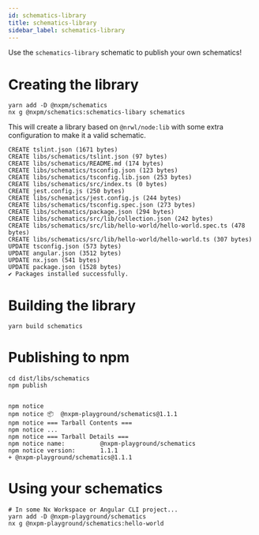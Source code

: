 ```yaml
---
id: schematics-library
title: schematics-library
sidebar_label: schematics-library
---
```


Use the `schematics-library` schematic to publish your own schematics!

# Creating the library

```shell script
yarn add -D @nxpm/schematics
nx g @nxpm/schematics:schematics-libary schematics
```

This will create a library based on `@nrwl/node:lib` with some extra configuration
to make it a valid schematic.

```
CREATE tslint.json (1671 bytes)
CREATE libs/schematics/tslint.json (97 bytes)
CREATE libs/schematics/README.md (174 bytes)
CREATE libs/schematics/tsconfig.json (123 bytes)
CREATE libs/schematics/tsconfig.lib.json (253 bytes)
CREATE libs/schematics/src/index.ts (0 bytes)
CREATE jest.config.js (250 bytes)
CREATE libs/schematics/jest.config.js (244 bytes)
CREATE libs/schematics/tsconfig.spec.json (273 bytes)
CREATE libs/schematics/package.json (294 bytes)
CREATE libs/schematics/src/lib/collection.json (242 bytes)
CREATE libs/schematics/src/lib/hello-world/hello-world.spec.ts (478 bytes)
CREATE libs/schematics/src/lib/hello-world/hello-world.ts (307 bytes)
UPDATE tsconfig.json (573 bytes)
UPDATE angular.json (3512 bytes)
UPDATE nx.json (541 bytes)
UPDATE package.json (1528 bytes)
✔ Packages installed successfully.
```

# Building the library

```shell script
yarn build schematics
```

# Publishing to npm

```shell script
cd dist/libs/schematics
npm publish


npm notice
npm notice 📦  @nxpm-playground/schematics@1.1.1
npm notice === Tarball Contents ===
npm notice ...
npm notice === Tarball Details ===
npm notice name:          @nxpm-playground/schematics
npm notice version:       1.1.1
+ @nxpm-playground/schematics@1.1.1
```

# Using your schematics

```shell script
# In some Nx Workspace or Angular CLI project...
yarn add -D @nxpm-playground/schematics
nx g @nxpm-playground/schematics:hello-world
```
